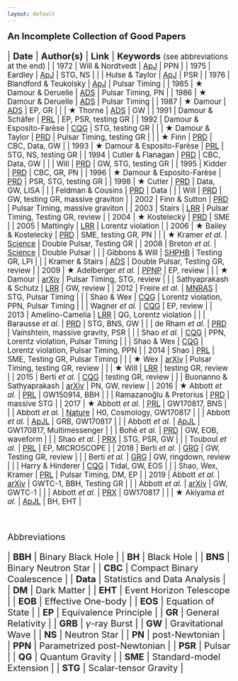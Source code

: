 ```yaml
---
layout: default
---
```


<style>
table {
  font-family: arial, sans-serif;
  border-collapse: collapse;
  width: 100%;
}

td, th {
  border: 1px solid #dddddd;
  text-align: left;
  padding: 8px;
}

tr:nth-child(odd) {
  background-color: #dddddd;
}
</style>

<script type="text/x-mathjax-config">
  MathJax.Hub.Config({
    tex2jax: {
      inlineMath: [ ['$','$'] ],
      processEscapes: true
    }
  });
</script>
<script type="text/javascript" src="https://cdn.mathjax.org/mathjax/latest/MathJax.js?config=TeX-AMS-MML_HTMLorMML">
</script>

<big><big> **An Incomplete Collection of Good Papers**

| **Date** |  **Author(s)** | **Link** | **Keywords** <small>(see abbreviations at the end) |
| 1972 | Will & Nordtvedt | [ApJ](https://doi.org/10.1086/151754) | PPN |
| 1975 | Eardley | [ApJ](https://doi.org/10.1086/181744) | STG, NS | 
| | Hulse & Taylor | [ApJ](https://doi.org/10.1086/181708) | PSR |
| 1976 | Blandford & Teukolsky | [ApJ](https://doi.org/10.1086/154315) | Pulsar Timing |
| 1985 | &#9733; Damour & Deruelle | [ADS](http://adsabs.harvard.edu/abs/1985AIHS...43..107D) | Pulsar Timing, PN |
| 1986 | &#9733; Damour & Deruelle | [ADS](http://adsabs.harvard.edu/abs/1986AIHS...44..263D) | Pulsar Timing |
| 1987 | &#9733; Damour | [ADS](http://adsabs.harvard.edu/abs/1987thyg.book..128D) | EP, GR |
| | &#9733; Thorne | [ADS](http://adsabs.harvard.edu/abs/1987thyg.book..330T) | GW |
| 1991 | Damour & Schäfer | [PRL](https://journals.aps.org/prl/abstract/10.1103/PhysRevLett.66.2549) | EP, PSR, testing GR |
| 1992 | Damour & Esposito-Farèse | [CQG](http://dx.doi.org/10.1088/0264-9381/9/9/015) | STG, testing GR |
| | &#9733; Damour & Taylor | [PRD](https://journals.aps.org/prd/abstract/10.1103/PhysRevD.45.1840) | Pulsar Timing, testing GR |
| | &#9733; Finn | [PRD](https://journals.aps.org/prd/abstract/10.1103/PhysRevD.46.5236) | CBC, Data, GW |
| 1993 | &#9733; Damour & Esposito-Farèse | [PRL](http://dx.doi.org/10.1103/PhysRevLett.70.2220) | STG, NS, testing GR |
| 1994 | Cutler & Flanagan | [PRD](https://doi.org/10.1103/PhysRevD.49.2658) | CBC, Data, GW |
| | Will | [PRD](https://doi.org/10.1103/PhysRevD.50.6058) | GW, STG, testing GR |
| 1995 | Kidder | [PRD](https://doi.org/10.1103/PhysRevD.52.821) | CBC, GR, PN | 
| 1996 | &#9733; Damour & Esposito-Farèse | [PRD](https://doi.org/10.1103/PhysRevD.54.1474) | PSR, STG, testing GR |
| 1998 | &#9733; Cutler | [PRD](https://doi.org/10.1103/PhysRevD.57.7089) | Data, GW, LISA |
| | Feldman & Cousins | [PRD](https://doi.org/10.1103/PhysRevD.57.3873) | Data |
| | Will | [PRD](https://doi.org/10.1103/PhysRevD.57.2061) | GW, testing GR, massive graviton |
| 2002 | Finn & Sutton | [PRD](https://doi.org/10.1103/PhysRevD.65.044022) | Pulsar Timing, massive graviton |
| 2003 | Stairs | [LRR](https://doi.org/10.12942/lrr-2003-5) | Pulsar Timing, Testing GR, review |
| 2004 | &#9733; Kostelecký | [PRD](https://doi.org/10.1103/PhysRevD.69.105009) | SME |
| 2005 | Mattingly | [LRR](https://doi.org/10.12942/lrr-2005-5) | Lorentz violation |
| 2006 | &#9733; Bailey & Kostelecký | [PRD](https://doi.org/10.1103/PhysRevD.74.045001) | SME, testing GR, PN |
| | &#9733; Kramer *et al.* | [Science](https://doi.org/10.1126/science.1132305) | Double Pulsar, Testing GR |
| 2008 | Breton *et al.* | [Science](https://doi.org/10.1126/science.1159295) | Double Pulsar | 
| | Gibbons & Will | [SHPHB](https://doi.org/10.1016/j.shpsb.2007.04.004) | Testing GR, LPI |
| | Kramer & Stairs | [ADS](http://adsabs.harvard.edu/abs/2008ARA%26A..46..541K) | Double Pulsar, Testing GR, review |
| 2009 | &#9733; Adelberger *et al.* | [PPNP](http://dx.doi.org/10.1016/j.ppnp.2008.08.002) | EP, review |
| | &#9733; Damour | [arXiv](https://arxiv.org/abs/0704.0749) | Pulsar Timing, STG, review |
| | Sathyaprakash & Schutz | [LRR](https://doi.org/10.12942/lrr-2009-2) | GW, review |
| 2012 | Freire *et al.* | [MNRAS](https://doi.org/10.1111/j.1365-2966.2012.21253.x) | STG, Pulsar Timing |
| | Shao & Wex | [CQG](https://doi.org/10.1088/0264-9381/29/21/215018) | Lorentz violation, PPN, Pulsar Timing |
| | Wagner *et al.* | [CQG](https://doi.org/10.1088/0264-9381/29/18/184002) | EP, review | 
| 2013 | Amelino-Camelia | [LRR](https://doi.org/10.12942/lrr-2013-5) | QG, Lorentz violation |
| | Barausse *et al.* | [PRD](https://doi.org/10.1103/PhysRevD.87.081506) | STG, BNS, GW |
| | de Rham *et al.* | [PRD](https://doi.org/10.1103%2FPhysRevD.87.044025) | Vainshtein, massive gravity, PSR |
| | Shao *et al.* | [CQG](https://doi.org/10.1088/0264-9381/30/16/165019) | PPN, Lorentz violation, Pulsar Timing |
| | Shao & Wex | [CQG](https://doi.org/10.1088/0264-9381/30/16/165020) | Lorentz violation, Pulsar Timing, PPN |
| 2014 | Shao | [PRL](https://doi.org/10.1103/PhysRevLett.112.111103) | SME, Testing GR, Pulsar Timing |
| | &#9733; Wex | [arXiv](https://arxiv.org/abs/1402.5594) | Pulsar Timing, testing GR, review |
| | &#9733; Will | [LRR](https://doi.org/10.12942/lrr-2014-4) | testing GR, review |
| 2015 | Berti *et al.* | [CQG](https://doi.org/10.1088/0264-9381/32/24/243001) | testing GR, review |
| | Buonanno &  Sathyaprakash | [arXiv](https://arxiv.org/abs/1410.7832) | PN, GW, review |
| 2016 | &#9733; Abbott *et al.* | [PRL](https://doi.org/10.1103/PhysRevLett.116.061102) | GW150914, BBH |
| | Ramazanoğlu & Pretorius | [PRD](https://doi.org/10.1103/PhysRevD.93.064005) | massive STG |
| 2017 | &#9733; Abbott *et al.* | [PRL](https://doi.org/10.1103/PhysRevLett.119.161101) | GW170817, BNS |
| | Abbott *et al.* | [Nature](https://doi.org/10.1038/nature24471) | H0, Cosmology, GW170817 |
| | Abbott *et al.* | [ApJL](https://doi.org/10.3847/2041-8213/aa920c) | GRB, GW170817 |
| | Abbott *et al.* | [ApJL](https://doi.org/10.3847/2041-8213/aa91c9) | GW170817, Multimessenger |
| | Bohé *et al.* | [PRD](https://doi.org/10.1103/PhysRevD.95.044028) | GW, EOB, waveform | 
| | Shao *et al.* | [PRX](https://doi.org/10.1103/PhysRevX.7.041025) | STG, PSR, GW |
| | Touboul *et al.* | [PRL](https://doi.org/10.1103/PhysRevLett.119.231101) | EP, MICROSCOPE |
| 2018 | Berti *et al.* | [GRG](https://doi.org/10.1007/s10714-018-2362-8) | GW, Testing GR, review |
| | Berti *et al.* | [GRG](https://doi.org/10.1007/s10714-018-2372-6) | GW, ringdown, review |
| | Harry & Hinderer | [CQG](https://doi.org/10.1088/1361-6382/aac7e3) | Tidal, GW, EOS |
| | Shao, Wex, Kramer | [PRL](https://doi.org/10.1103/PhysRevLett.120.241104) | Pulsar Timing, DM, EP |
| 2019 | Abbott *et al.* | [arXiv](http://arxiv.org/abs/1903.04467) | GWTC-1, BBH, Testing GR |
| | Abbott *et al.* | [arXiv](http://arxiv.org/abs/1811.12907) | GW, GWTC-1 |
| | Abbott *et al.* | [PRX](https://doi.org/10.1103/PhysRevX.9.011001) | GW170817 |
| | &#9733; Akiyama *et al.* | [ApJL](https://doi.org/10.3847/2041-8213/ab0ec7) | BH, EHT |


<br>

<big>Abbreviations

| **BBH** | Binary Black Hole |
| **BH** | Black Hole |
| **BNS** | Binary Neutron Star |
| **CBC** | Compact Binary Coalescence |
| **Data** | Statistics and Data Analysis |
| **DM** | Dark Matter |
| **EHT** | Event Horizon Telescope |
| **EOB** | Effective One-body |
| **EOS** | Equation of State |
| **EP** | Equivalence Principle |
| **GR** | General Relativity |
| **GRB** | $\gamma$-ray Burst |
| **GW** | Gravitational Wave |
| **NS** | Neutron Star |
| **PN** | post-Newtonian |
| **PPN** | Parametrized post-Newtonian |
| **PSR** | Pulsar |
| **QG** | Quantum Gravity |
| **SME** | Standard-model Extension |
| **STG** | Scalar-tensor Gravity |
